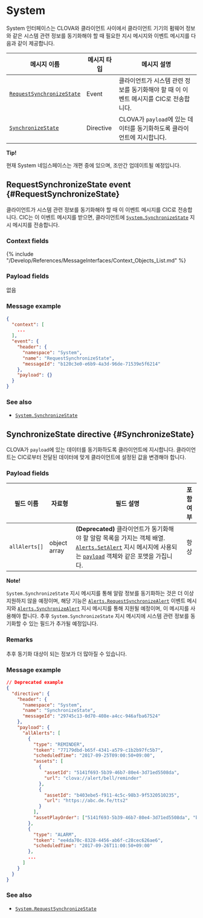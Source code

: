 # System

System 인터페이스는 CLOVA와 클라이언트 사이에서 클라이언트 기기의 펌웨어 정보와 같은 시스템 관련 정보를 동기화해야 할 때 필요한 지시 메시지와 이벤트 메시지를 다음과 같이 제공합니다.

| 메시지 이름         | 메시지 타입  | 메시지 설명                                 |
|------------------|-----------|-------------------------------------------|
| [`RequestSynchronizeState`](#RequestSynchronizeState)  | Event     | 클라이언트가 시스템 관련 정보를 동기화해야 할 때 이 이벤트 메시지를 CIC로 전송합니다. |
| [`SynchronizeState`](#SynchronizeState)                | Directive | CLOVA가 `payload`에 있는 데이터를 동기화하도록 클라이언트에 지시합니다.            |

<div class="tip">
  <p><strong>Tip!</strong></p>
  <p>현재 System 네임스페이스는 개편 중에 있으며, 조만간 업데이트될 예정입니다.</p>
</div>

## RequestSynchronizeState event {#RequestSynchronizeState}

클라이언트가 시스템 관련 정보를 동기화해야 할 때 이 이벤트 메시지를 CIC로 전송합니다. CIC는 이 이벤트 메시지를 받으면, 클라이언트에 [`System.SynchronizeState`](#SynchronizeState) 지시 메시지를 전송합니다.

### Context fields

{% include "/Develop/References/MessageInterfaces/Context_Objects_List.md" %}

### Payload fields

없음

### Message example

```json
{
  "context": [
    ...
  ],
  "event": {
    "header": {
      "namespace": "System",
      "name": "RequestSynchronizeState",
      "messageId": "b120c3e0-e6b9-4a3d-96de-71539e5f6214"
    },
    "payload": {}
  }
}
```

### See also

* [`System.SynchronizeState`](/Develop/References/MessageInterfaces/System.md#SynchronizeState)

## SynchronizeState directive {#SynchronizeState}

CLOVA가 `payload`에 있는 데이터를 동기화하도록 클라이언트에 지시합니다. 클라이언트는 CIC로부터 전달된 데이터에 맞게 클라이언트에 설정된 값을 변경해야 합니다.

### Payload fields

| 필드 이름       | 자료형    | 필드 설명                     | 포함 여부 |
|---------------|---------|-----------------------------|:---------:|
| `allAlerts[]`   | object array | **(Deprecated)** 클라이언트가 동기화해야 할 알람 목록을 가지는 객체 배열. [`Alerts.SetAlert`](/Develop/References/MessageInterfaces/Alerts.md#SetAlert) 지시 메시지에 사용되는 [`payload`](/Develop/References/MessageInterfaces/Alerts.md#SetAlertPayload) 객체와 같은 포맷을 가집니다. | 항상    |

<div class="note">
  <p><strong>Note!</strong></p>
  <p><code>System.SynchronizeState</code> 지시 메시지를 통해 알람 정보를 동기화하는 것은 더 이상 지원하지 않을 예정이며, 해당 기능은 <a href="/Develop/References/MessageInterfaces/Alerts.md#RequestSynchronizeAlert"><code>Alerts.RequestSynchronizeAlert</code></a> 이벤트 메시지와 <a href="/Develop/References/MessageInterfaces/Alerts.md#SynchronizeAlert"><code>Alerts.SynchronizeAlert</code></a> 지시 메시지를 통해 지원될 예정이며, 이 메시지를 사용해야 합니다. 추후 <code>System.SynchronizeState</code> 지시 메시지에 시스템 관련 정보를 동기화할 수 있는 필드가 추가될 예정입니다.</p>
</div>

### Remarks

추후 동기화 대상이 되는 정보가 더 많아질 수 있습니다.

### Message example

```json
// Deprecated example
{
  "directive": {
    "header": {
      "namespace": "System",
      "name": "SynchronizeState",
      "messageId": "29745c13-0d70-408e-a4cc-946afba67524"
    },
    "payload": {
      "allAlerts": [
        {
          "type": "REMINDER",
          "token": "77179dbd-b65f-4341-a579-c1b2b97fc5b7",
          "scheduledTime": "2017-09-25T09:00:50+09:00",
          "assets": [
            {
              "assetId": "5141f693-5b39-46b7-80e4-3d71ed5508da",
              "url": "clova://alert/bell/reminder"
            },
            {
              "assetId": "b403ebe5-f911-4c5c-98b3-9f5320510235",
              "url": "https://abc.de.fe/tts2"
            }
          ],
          "assetPlayOrder": ["5141f693-5b39-46b7-80e4-3d71ed5508da", "b403ebe5-f911-4c5c-98b3-9f5320510235"]
        },
        {
          "type": "ALARM",
          "token": "ee4da70c-8328-4456-ab6f-c28cec626ae6",
          "scheduledTime": "2017-09-26T11:00:50+09:00"
        },
        ...
      ]
    }
  }
}
```

### See also

* [`System.RequestSynchronizeState`](#RequestSynchronizeState)
